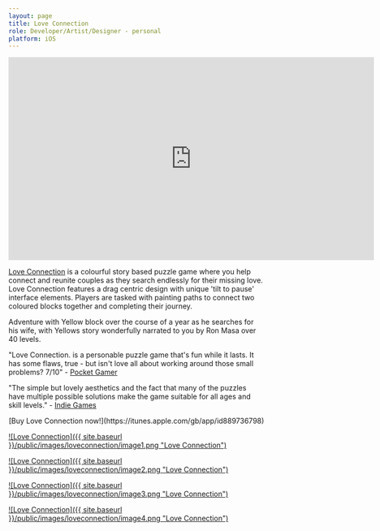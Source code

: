 ```yaml
---
layout: page
title: Love Connection
role: Developer/Artist/Designer - personal
platform: iOS
---
```


<iframe src="https://player.vimeo.com/video/98685141" width="720" height="400" frameborder="0" webkitallowfullscreen mozallowfullscreen allowfullscreen></iframe>

[Love Connection](https://itunes.apple.com/gb/app/id889736798) is a colourful story based puzzle game where you help connect and reunite couples as they search endlessly for their missing love. Love Connection features a drag centric design with unique 'tilt to pause' interface elements. Players are tasked with painting paths to connect two coloured blocks together and completing their journey.

Adventure with Yellow block over the course of a year as he searches for his wife, with Yellows story wonderfully narrated to you by Ron Masa over 40 levels.

"Love Connection. is a personable puzzle game that's fun while it lasts. It has some flaws, true - but isn't love all about working around those small problems? 7/10" - [Pocket Gamer](http://www.pocketgamer.co.uk/r/iPhone/Love+Connection/review.asp?c=60308)

"The simple but lovely aesthetics and the fact that many of the puzzles have multiple possible solutions make the game suitable for all ages and skill levels." - [Indie Games](http://indiegames.com/2014/07/ios_pick_love_connection_a_col.html)

<center>
[Buy Love Connection now!](https://itunes.apple.com/gb/app/id889736798) 
</center>

<a href="https://itunes.apple.com/gb/app/id889736798">![Love Connection]({{ site.baseurl }}/public/images/loveconnection/image1.png "Love Connection")</a>

<a href="https://itunes.apple.com/gb/app/id889736798">![Love Connection]({{ site.baseurl }}/public/images/loveconnection/image2.png "Love Connection")</a>

<a href="https://itunes.apple.com/gb/app/id889736798">![Love Connection]({{ site.baseurl }}/public/images/loveconnection/image3.png "Love Connection")</a>

<a href="https://itunes.apple.com/gb/app/id889736798">![Love Connection]({{ site.baseurl }}/public/images/loveconnection/image4.png "Love Connection")</a>
